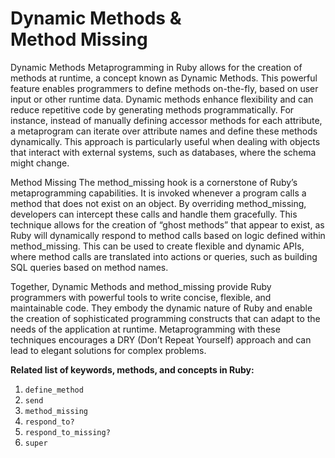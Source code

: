 # <a name="dynamic-methods">Dynamic Methods & </br> Method Missing</a>

Dynamic Methods Metaprogramming in Ruby allows for the creation of methods at runtime, a concept known as Dynamic Methods. This powerful feature enables programmers to define methods on-the-fly, based on user input or other runtime data. Dynamic methods enhance flexibility and can reduce repetitive code by generating methods programmatically. For instance, instead of manually defining accessor methods for each attribute, a metaprogram can iterate over attribute names and define these methods dynamically. This approach is particularly useful when dealing with objects that interact with external systems, such as databases, where the schema might change.

Method Missing The method_missing hook is a cornerstone of Ruby’s metaprogramming capabilities. It is invoked whenever a program calls a method that does not exist on an object. By overriding method_missing, developers can intercept these calls and handle them gracefully. This technique allows for the creation of “ghost methods” that appear to exist, as Ruby will dynamically respond to method calls based on logic defined within method_missing. This can be used to create flexible and dynamic APIs, where method calls are translated into actions or queries, such as building SQL queries based on method names.

Together, Dynamic Methods and method_missing provide Ruby programmers with powerful tools to write concise, flexible, and maintainable code. They embody the dynamic nature of Ruby and enable the creation of sophisticated programming constructs that can adapt to the needs of the application at runtime. Metaprogramming with these techniques encourages a DRY (Don’t Repeat Yourself) approach and can lead to elegant solutions for complex problems.

**Related list of keywords, methods, and concepts in Ruby:** </br>

1. `define_method`
2. `send`
3. `method_missing`
4. `respond_to?`
5. `respond_to_missing?`
6. `super`
